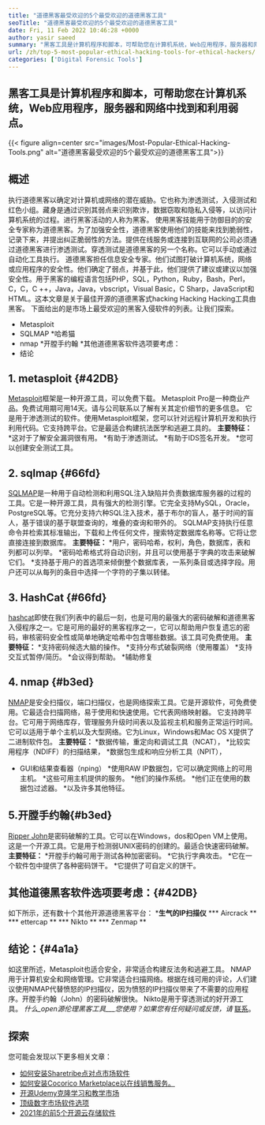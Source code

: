 ```yaml
---
title: "道德黑客最受欢迎的5个最受欢迎的道德黑客工具" 
seoTitle: "道德黑客最受欢迎的5个最受欢迎的道德黑客工具" 
date: Fri, 11 Feb 2022 10:46:28 +0000
author: yasir saeed
summary: "黑客工具是计算机程序和脚本，可帮助您在计算机系统，Web应用程序，服务器和网络中找到和利用弱点。" 
url: /zh/top-5-most-popular-ethical-hacking-tools-for-ethical-hackers/
categories: ['Digital Forensic Tools']
---
```


## 黑客工具是计算机程序和脚本，可帮助您在计算机系统，Web应用程序，服务器和网络中找到和利用弱点。

{{< figure align=center src="images/Most-Popular-Ethical-Hacking-Tools.png" alt="道德黑客最受欢迎的5个最受欢迎的道德黑客工具">}}


## 概述
执行道德黑客以确定对计算机或网络的潜在威胁。它也称为渗透测试，入侵测试和红色小组。藏身是通过识别其弱点来识别欺诈，数据窃取和隐私入侵等，以访问计算机系统的过程。进行黑客活动的人称为黑客。
使用黑客技能用于防御目的的安全专家称为道德黑客。为了加强安全性，道德黑客使用他们的技能来找到脆弱性，记录下来，并提出纠正脆弱性的方法。提供在线服务或连接到互联网的公司必须通过道德黑客进行渗透测试。穿透测试是道德黑客的另一个名称。它可以手动或通过自动化工具执行。
道德黑客担任信息安全专家。他们试图打破计算机系统，网络或应用程序的安全性。他们确定了弱点，并基于此，他们提供了建议或建议以加强安全性。用于黑客的编程语言包括PHP，SQL，Python，Ruby，Bash，Perl，C，C，C ++，Java，Java，vbscript，Visual Basic，C Sharp，JavaScript和HTML。这本文章是关于最佳开源的道德黑客式hacking Hacking Hacking工具由黑客。
下面给出的是市场上最受欢迎的黑客入侵软件的列表。让我们探索。
  * Metasploit
  * SQLMAP
  *哈希猫
  * nmap
  *开膛手约翰
  *其他道德黑客软件选项要考虑：
  * 结论

## 1. metasploit {#42DB}
[Metasploit][1]框架是一种开源工具，可以免费下载。 Metasploit Pro是一种商业产品。免费试用期可用14天。请与公司联系以了解有关其定价细节的更多信息。
它是用于渗透测试的软件。使用Metasploit框架，您可以针对远程计算机开发和执行利用代码。它支持跨平台。它是最适合构建抗法医学和逃避工具的。
**主要特征：**
  *这对于了解安全漏洞很有用。
  *有助于渗透测试。
  *有助于IDS签名开发。
  *您可以创建安全测试工具。

## 2. sqlmap {#66fd}
[SQLMAP][2]是一种用于自动检测和利用SQL注入缺陷并负责数据库服务器的过程的工具。它是一种开源工具，具有强大的检测引擎。它完全支持MySQL，Oracle，PostgreSQL等。它充分支持六种SQL注入技术，基于布尔的盲人，基于时间的盲人，基于错误的基于联盟查询的，堆叠的查询和带外的。
SQLMAP支持执行任意命令并检索其标准输出，下载和上传任何文件，搜索特定数据库名称等。它将让您直接连接到数据库。
**主要特征：**
  *用户，密码哈希，权利，角色，数据库，表和列都可以列举。
  *密码哈希格式将自动识别，并且可以使用基于字典的攻击来破解它们。
  *支持基于用户的首选项来倾倒整个数据库表，一系列条目或选择字段。用户还可以从每列的条目中选择一个字符的子集以转储。

## 3. HashCat {#66fd}
[hashcat][3]即使在我们列表中的最后一刻，也是可用的最强大的密码破解和道德黑客入侵程序之一。它是可用的最好的黑客程序之一，它可以帮助用户恢复遗忘的密码，审核密码安全性或简单地确定哈希中包含哪些数据。该工具可免费使用。
**主要特征：**
  *支持密码候选大脑的操作。
  *支持分布式破裂网络（使用覆盖）
  *支持交互式暂停/简历。
  *会议得到帮助。
  *辅助修复

## 4. nmap {#b3ed}
[NMAP][4]是安全扫描仪，端口扫描仪，也是网络探索工具。它是开源软件，可免费使用。它最适合扫描网络，易于使用和快速使用。它代表网络映射器。
它支持跨平台。它可用于网络库存，管理服务升级时间表以及监视主机和服务正常运行时间。它可以适用于单个主机以及大型网络。它为Linux，Windows和Mac OS X提供了二进制软件包。
**主要特征：**
  *数据传输，重定向和调试工具（NCAT），
  *比较实用程序（NDIFF）的扫描结果，
  *数据包生成和响应分析工具（NPIT），
  * GUI和结果查看器（nping）
  *使用RAW IP数据包，它可以确定网络上的可用主机。
  *这些可用主机提供的服务。
  *他们的操作系统。
  *他们正在使用的数据包过滤器。
  *以及许多其他特征。

## 5.开膛手约翰{#b3ed}
[Ripper John][5]是密码破解的工具。它可以在Windows，dos和Open VM上使用。这是一个开源工具。它是用于检测弱UNIX密码的创建的。最适合快速密码破解。
**主要特征：**
  *开膛手约翰可用于测试各种加密密码。
  *它执行字典攻击。
  *它在一个软件包中提供了各种密码饼干。
  *它提供了可自定义的饼干。

## 其他道德黑客软件选项要考虑：{#42DB}
如下所示，还有数十个其他开源道德黑客平台：
  ***生气的IP扫描仪**
  *** Aircrack **
  *** ettercap **
  *** Nikto **
  *** Zenmap **

## 结论：{#4a1a}
如这里所述，Metasploit也适合安全，非常适合构建反法务和逃避工具。 NMAP用于计算机安全和网络管理。它非常适合扫描网络。根据在线可用的评论，人们建议使用NMAP代替愤怒的IP扫描仪，因为愤怒的IP扫描仪带来了不需要的应用程序。开膛手约翰（John）的密码破解很快。 Nikto是用于穿透测试的好开源工具。
_什么_open源伦理黑客工具___您使用？如果您有任何疑问或反馈，请_ [联系][6]。

## 探索
您可能会发现以下更多相关文章：
  * [如何安装Sharetribe点对点市场软件][7]
  * [如何安装Cocorico Marketplace以在线销售服务。][8]
  * [开源Udemy克隆学习和教学市场][9]
  * [顶级数字市场软件选项][10]
  * [2021年的前5个开源云存储软件][11]

  
[1]: https://www.metasploit.com/
[2]: https://sqlmap.org/
[3]: https://hashcat.net/hashcat/
[4]: https://nmap.org/
[5]: https://www.openwall.com/john/
[6]: mailto:yasir.saeed@aspose.com
[7]: https://products.containerize.com/marketplace/sharetribe/
[8]: https://products.containerize.com/marketplace/cocorico/
[9]: https://products.containerize.com/marketplace/edurge/
[10]: https://products.containerize.com/marketplace/
[11]: https://blog.containerize.com/backup-and-sync-software/top-5-open-source-cloud-storage-software-in-2021/
